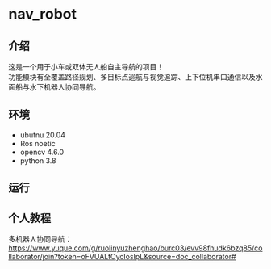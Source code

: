 # nav_robot
## 介绍
这是一个用于小车或双体无人船自主导航的项目！  
功能模块有全覆盖路径规划、多目标点巡航与视觉追踪、上下位机串口通信以及水面船与水下机器人协同导航。
## 环境
+ ubutnu 20.04
+ Ros noetic
+ opencv 4.6.0
+ python 3.8
## 运行

## 个人教程
多机器人协同导航：https://www.yuque.com/g/ruolinyuzhenghao/burc03/evv98fhudk6bzq85/collaborator/join?token=oFVUALtOycIosIpL&source=doc_collaborator#
